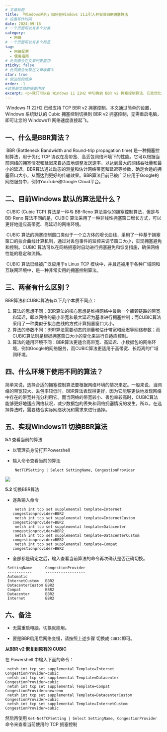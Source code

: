 ```yaml
---
# 文章标题
title: 「Windows系列」如何在Windows 11上引入并安装BBR拥塞算法
# 设置写作时间
date: 2024-09-16
# 一个页面可以有多个分类
category:
  - 网络
# 一个页面可以有多个标签
tag:
  - 网络配置
  - 使用指南
# 此页面会在文章列表置顶
sticky: false
# 此页面会出现在文章收藏中
star: true
# 侧边栏的顺序
order: -1
#这里是文章的摘要内容
excerpt: <p>我们可以在 Windows 11 22H2 中切换到 BBR v2 拥塞控制算法，它能优化网络速度，尤其在高带宽、高延迟的环境下表现更佳。通过 PowerShell 命令，我们可以轻松将默认的 CUBIC 算法切换为 BBR v2，且无需重启。如果切换后网络变慢，我们也可以按步骤切换回 CUBIC。</p>
---
```


​	Windows 11 22H2 已经支持 TCP BBR v2 拥塞控制。本文通过简单的设置，Windows 系统默认的 Cubic 拥塞控制切换到 BBR v2 拥塞控制，无需重启电脑，即可让您的 Windows11 网络速度直接起飞。

## 一、什么是BBR算法？

​	BBR (Bottleneck Bandwidth and Round-trip propagation time) 是一种拥塞控制算法，用于优化 TCP 协议在高带宽、高丢包网络环境下的性能。它可以根据当前网络的拥塞情况和延迟来自适应地调整发送速率，以达到最大的网络吞吐量和最小的延迟。BBR算法通过动态的测量和估计网络带宽和延迟等参数，确定合适的拥塞窗口大小，从而达到更好的传输效果。BBR算法目前已被广泛应用于Google的网络服务中，例如YouTube和Google Cloud平台。

## 二、目前Windows 默认的算法是什么？

​	CUBIC (Cubic TCP) 算法是一种与 BB-Reno 算法类似的拥塞控制算法，但是与 BB-Reno 算法不同的是，CUBIC 算法采用了一种非线性拥塞窗口增长方式，可以更好地适应高带宽、高延迟的网络环境。

​	CUBIC 算法的拥塞控制窗口类似于一个立方体的增长曲线，采用了一种基于拥塞窗口的拟合曲线计算机制，通过对丢包事件的监控来调节窗口大小，实现拥塞避免和控制。CUBIC 算法可以在网络拥塞时自动进行拥塞避免和恢复措施，确保网络性能的稳定和流畅。

​	CUBIC 算法已经被广泛应用于s Linux TCP 模块中，并且还被用于各种广域网和互联网环境中，是一种非常实用的拥塞控制算法。

## 三、两者有什么区别？

BBR算法和CUBIC算法有以下几个本质不同点：

1. 算法的思想不同：BBR算法的核心思想是维持网络中最后一个瓶颈链路的带宽和延迟，即以网络的最小带宽和最大延迟为基准进行拥塞控制；而CUBIC算法采用了一种类似于拟合曲线的方式计算拥塞窗口大小。
2. 算法的参数不同：BBR算法需要动态的测量和估计带宽和延迟等网络参数；而CUBIC算法则是根据拥塞窗口大小的变化来进行自适应控制。
3. 算法的适用环境不同：BBR算法更适合高带宽、高延迟、小数据包的网络环境，例如Google的网络服务，而CUBIC算法更适用于高带宽、长距离的广域网环境。

## 四、什么环境下使用不同的算法？

​	简单来说，选择合适的拥塞控制算法要根据网络环境的情况来定。一般来说，当网络的带宽较大、丢包率较低时，BBR算法表现得更好，因为它能够更快地发现网络中存在的带宽并充分利用它。而当网络的带宽较小、丢包率较高时，CUBIC算法能够更好地适应网络状况，减少数据包的丢失和网络拥塞情况的发生。所以，在选择算法时，需要结合实际网络状况和需求来进行选择。

## 五、实现Windows11 切换BBR算法

**5.1** 查看当前的算法

- 以管理员身份打开Powershell

  

- 输入命令查看当前的算法

  ```shell
   NetTCPSetting | Select SettingName, CongestionProvider
  ```

![](https://my-img.675222.xyz/fantasy-biji/2024/09/a7a4266ed457809cbb55f3fb2f74e166.png)

**5.2** 切换BBR算法

- 逐条输入命令

  ```shell
   netsh int tcp set supplemental template=Internet congestionprovider=BBR2
   netsh int tcp set supplemental template=InternetCustom congestionprovider=BBR2
   netsh int tcp set supplemental template=Datacenter congestionprovider=BBR2
   netsh int tcp set supplemental template=DatacenterCustom congestionprovider=BBR2
   netsh int tcp set supplemental template=Compat congestionprovider=BBR2
  ```

  

 - 全部都是确定之后，输入查看当前算法的命令再次确认是否正确切换。

  ```shell
   SettingName      CongestionProvider
   -----------      ------------------
   Automatic
   InternetCustom   BBR2
   DatacenterCustom BBR2
   Compat           BBR2
   Datacenter       BBR2
   Internet         BBR2
  ```

## 六、备注

- 无需重启电脑，切换就能用。

- 要是BBR启用后网络变慢，请按照上述步骤 切换成 `CUBIC`即可。

**从BBR v2 恢复到原有的 CUBIC**

在 Powershell 中输入下面的命令：

  ```shell
   netsh int tcp set supplemental Template=Internet CongestionProvider=cubic
   netsh int tcp set supplemental Template=Datacenter CongestionProvider=cubic
   netsh int tcp set supplemental Template=Compat CongestionProvider=newreno
   netsh int tcp set supplemental Template=DatacenterCustom CongestionProvider=cubic
   netsh int tcp set supplemental Template=InternetCustom CongestionProvider=cubic
  ```

然后再使用 `Get-NetTCPSetting | Select SettingName, CongestionProvider` 命令来查看当前使用的 TCP 拥塞控制
